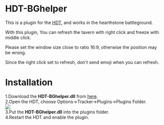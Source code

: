 # HDT-BGhelper  

This is a plugin for the [HDT](https://github.com/HearthSim/Hearthstone-Deck-Tracker), and works in the hearthstone battleground.  

With this plugin, You can refresh the tavern with right click and freeze with middle click.  

Please set the window size close to ratio 16:9, otherwise the position may be wrong.  

Since the right click set to refresh, don't send emoji when you can refresh.  

# Installation  

1.Download the **HDT-BGhelper.dll** from [here](https://github.com/IBM5100o/HDT-BGhelper/releases).  
2.Open the HDT, choose Options->Tracker->Plugins->Plugins Folder.  
![](https://hackmd.io/_uploads/H1Mz_iw-6.png)  
3.Put the **HDT-BGhelper.dll** into the plugins folder.  
4.Restart the HDT and enable the plugin.